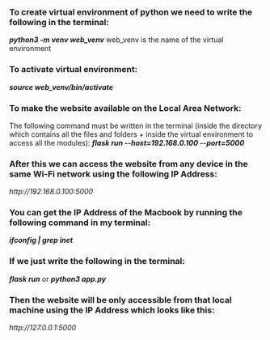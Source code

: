 <!DOCTYPE html>
<html lang="en">
    
<head>
    <meta charset="UTF-8">
    <meta name="viewport" content="width=device-width, initial-scale=1.0">
    
    
</head>
<body>
    <div class="container">
        
<h3>To create virtual environment of python we need to write the following in the terminal:</h3>
<strong><i>python3 -m venv web_venv</i></strong>
web_venv is the name of the virtual environment

<h3>To activate virtual environment:</h3>
<strong><i>source web_venv/bin/activate</i></strong>

<h3>To make the website available on the Local Area Network:</h3>
The following command must be written in the terminal (inside the directory which contains all the files and folders + inside the virtual environment to access all the modules):
<strong><i>flask run --host=192.168.0.100 --port=5000</i></strong>
<h3>After this we can access the website from any device in the same Wi-Fi network using the following IP Address:</h3>
<i>http://192.168.0.100:5000</i>

<h3>You can get the IP Address of the Macbook by running the following command in my terminal:</h3>
<strong><i>ifconfig | grep inet</i></strong>



<h3>If we just write the following in the terminal:</h3>
<strong><i>flask run</i></strong> or
<strong><i>python3 app.py</i></strong>
<h3>Then the website will be only accessible from that local machine using the IP Address which looks like this:</h3>
<i>http://127.0.0.1:5000</i>

</body>
</html>
